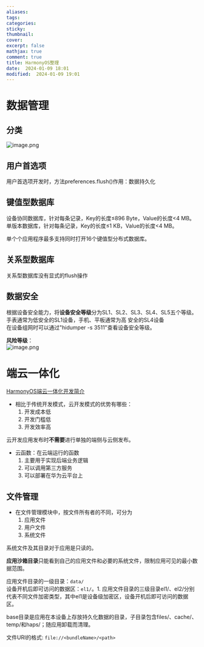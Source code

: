 ```yaml
---
aliases: 
tags: 
categories:
sticky:
thumbnail:
cover: 
excerpt: false
mathjax: true
comment: true
title: HarmonyOS整理
date:  2024-01-09 18:01
modified:  2024-01-09 19:01
---
```


# 数据管理

## 分类

![image.png](https://chillcharlie-img.oss-cn-hangzhou.aliyuncs.com/image%2F2024%2F01%2F09%2F18-48-42-7cbaa4af3a5b58f05cfd992630b79bb6-20240109184841-c3871c.png)

## 用户首选项

用户首选项开发时，方法preferences.flush()作用：数据持久化

## 键值型数据库

设备协同数据库，针对每条记录，Key的⻓度≤896 Byte，Value的⻓度<4 MB。  
单版本数据库，针对每条记录，Key的⻓度≤1 KB，Value的⻓度<4 MB。

单个个应⽤程序最多⽀持同时打开16个键值型分布式数据库。

## 关系型数据库

关系型数据库没有显式的flush操作

## 数据安全

根据设备安全能力，将**设备安全等级**分为SL1、SL2、SL3、SL4、SL5五个等级。  
⼿表通常为低安全的SL1设备，⼿机、平板通常为⾼ 安全的SL4设备  
在设备组⽹时可以通过"hidumper -s 3511"查看设备安全等级。

**风险等级**：  
![image.png](https://chillcharlie-img.oss-cn-hangzhou.aliyuncs.com/image%2F2024%2F01%2F09%2F19-04-18-29b240c7bfa7cf820c29c3a9f8d968b4-20240109190418-df20f0.png)

# 端云一体化

[HarmonyOS端云一体化开发简介](https://developer.huawei.com/consumer/cn/doc/harmonyos-guides-V2/agc-harmonyos-clouddev-overview-0000001489475661-V2)

- 相比于传统开发模式，云开发模式的优势有哪些：
	1. 开发成本低
	2. 开发门槛低
	3. 开发效率高

云开发应用发布时**不需要**进行单独的端侧与云侧发布。

- 云函数：在云端运行的函数
	1. 主要用于实现后端业务逻辑
	2. 可以调用第三方服务
	3. 可以部署在华为云平台上

## 文件管理

- 在文件管理模块中，按文件所有者的不同，可分为
	1. 应用文件
	2. 用户文件
	3. 系统文件

系统文件及其目录对于应用是只读的。

**应用沙箱目录**只能看到自己的应用文件和必要的系统文件，限制应用可见的最小数据范围。

应用文件目录的一级目录：`data/`  
设备开机后即可访问的数据区：`el1/`。1. 应用文件目录的三级目录el1/、el2/分别代表不同文件加密类型，其中el1是设备级加密区，设备开机后即可访问的数据区。

base目录是应用在本设备上存放持久化数据的目录，子目录包含files/、cache/、temp/和haps/；随应用卸载而清理。

文件URI的格式: `file://<bundleName>/<path>`

